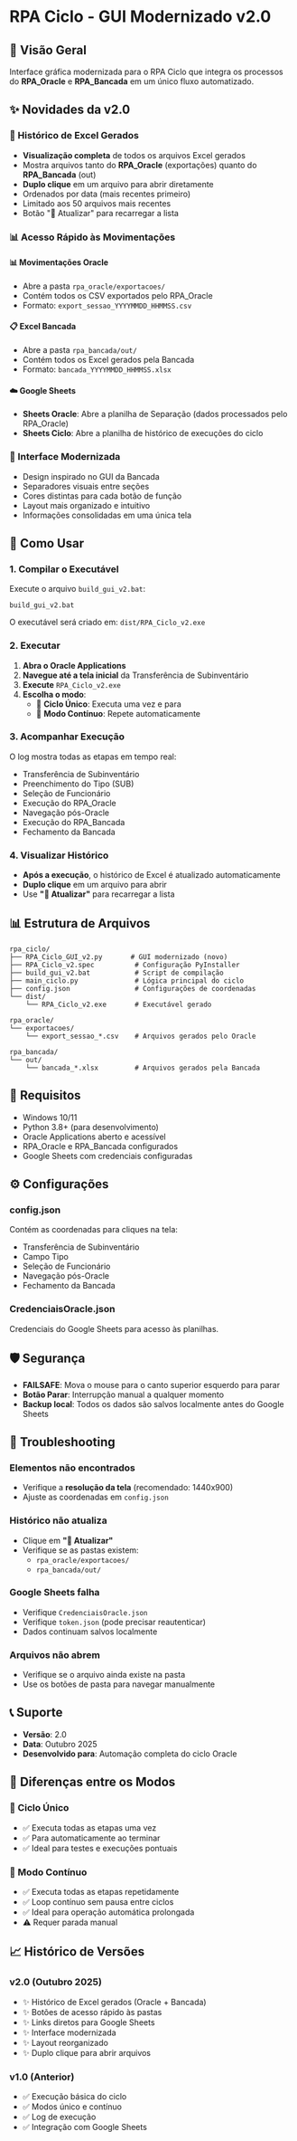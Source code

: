# RPA Ciclo - GUI Modernizado v2.0

## 🎯 Visão Geral

Interface gráfica modernizada para o RPA Ciclo que integra os processos do **RPA_Oracle** e **RPA_Bancada** em um único fluxo automatizado.

## ✨ Novidades da v2.0

### 📂 Histórico de Excel Gerados
- **Visualização completa** de todos os arquivos Excel gerados
- Mostra arquivos tanto do **RPA_Oracle** (exportações) quanto do **RPA_Bancada** (out)
- **Duplo clique** em um arquivo para abrir diretamente
- Ordenados por data (mais recentes primeiro)
- Limitado aos 50 arquivos mais recentes
- Botão "🔄 Atualizar" para recarregar a lista

### 📊 Acesso Rápido às Movimentações

#### 📊 Movimentações Oracle
- Abre a pasta `rpa_oracle/exportacoes/`
- Contém todos os CSV exportados pelo RPA_Oracle
- Formato: `export_sessao_YYYYMMDD_HHMMSS.csv`

#### 📋 Excel Bancada
- Abre a pasta `rpa_bancada/out/`
- Contém todos os Excel gerados pela Bancada
- Formato: `bancada_YYYYMMDD_HHMMSS.xlsx`

#### ☁️ Google Sheets
- **Sheets Oracle**: Abre a planilha de Separação (dados processados pelo RPA_Oracle)
- **Sheets Ciclo**: Abre a planilha de histórico de execuções do ciclo

### 🎨 Interface Modernizada
- Design inspirado no GUI da Bancada
- Separadores visuais entre seções
- Cores distintas para cada botão de função
- Layout mais organizado e intuitivo
- Informações consolidadas em uma única tela

## 🚀 Como Usar

### 1. Compilar o Executável

Execute o arquivo `build_gui_v2.bat`:

```batch
build_gui_v2.bat
```

O executável será criado em: `dist/RPA_Ciclo_v2.exe`

### 2. Executar

1. **Abra o Oracle Applications**
2. **Navegue até a tela inicial** da Transferência de Subinventário
3. **Execute** `RPA_Ciclo_v2.exe`
4. **Escolha o modo**:
   - 🎯 **Ciclo Único**: Executa uma vez e para
   - 🔄 **Modo Contínuo**: Repete automaticamente

### 3. Acompanhar Execução

O log mostra todas as etapas em tempo real:
- Transferência de Subinventário
- Preenchimento do Tipo (SUB)
- Seleção de Funcionário
- Execução do RPA_Oracle
- Navegação pós-Oracle
- Execução do RPA_Bancada
- Fechamento da Bancada

### 4. Visualizar Histórico

- **Após a execução**, o histórico de Excel é atualizado automaticamente
- **Duplo clique** em um arquivo para abrir
- Use **"🔄 Atualizar"** para recarregar a lista

## 📊 Estrutura de Arquivos

```
rpa_ciclo/
├── RPA_Ciclo_GUI_v2.py       # GUI modernizado (novo)
├── RPA_Ciclo_v2.spec          # Configuração PyInstaller
├── build_gui_v2.bat           # Script de compilação
├── main_ciclo.py              # Lógica principal do ciclo
├── config.json                # Configurações de coordenadas
└── dist/
    └── RPA_Ciclo_v2.exe       # Executável gerado

rpa_oracle/
└── exportacoes/
    └── export_sessao_*.csv    # Arquivos gerados pelo Oracle

rpa_bancada/
└── out/
    └── bancada_*.xlsx         # Arquivos gerados pela Bancada
```

## 🔧 Requisitos

- Windows 10/11
- Python 3.8+ (para desenvolvimento)
- Oracle Applications aberto e acessível
- RPA_Oracle e RPA_Bancada configurados
- Google Sheets com credenciais configuradas

## ⚙️ Configurações

### config.json
Contém as coordenadas para cliques na tela:
- Transferência de Subinventário
- Campo Tipo
- Seleção de Funcionário
- Navegação pós-Oracle
- Fechamento da Bancada

### CredenciaisOracle.json
Credenciais do Google Sheets para acesso às planilhas.

## 🛡️ Segurança

- **FAILSAFE**: Mova o mouse para o canto superior esquerdo para parar
- **Botão Parar**: Interrupção manual a qualquer momento
- **Backup local**: Todos os dados são salvos localmente antes do Google Sheets

## 🐛 Troubleshooting

### Elementos não encontrados
- Verifique a **resolução da tela** (recomendado: 1440x900)
- Ajuste as coordenadas em `config.json`

### Histórico não atualiza
- Clique em **"🔄 Atualizar"**
- Verifique se as pastas existem:
  - `rpa_oracle/exportacoes/`
  - `rpa_bancada/out/`

### Google Sheets falha
- Verifique `CredenciaisOracle.json`
- Verifique `token.json` (pode precisar reautenticar)
- Dados continuam salvos localmente

### Arquivos não abrem
- Verifique se o arquivo ainda existe na pasta
- Use os botões de pasta para navegar manualmente

## 📞 Suporte

- **Versão**: 2.0
- **Data**: Outubro 2025
- **Desenvolvido para**: Automação completa do ciclo Oracle

## 🎯 Diferenças entre os Modos

### 🎯 Ciclo Único
- ✅ Executa todas as etapas uma vez
- ✅ Para automaticamente ao terminar
- ✅ Ideal para testes e execuções pontuais

### 🔄 Modo Contínuo
- ✅ Executa todas as etapas repetidamente
- ✅ Loop contínuo sem pausa entre ciclos
- ✅ Ideal para operação automática prolongada
- ⚠️ Requer parada manual

## 📈 Histórico de Versões

### v2.0 (Outubro 2025)
- ✨ Histórico de Excel gerados (Oracle + Bancada)
- ✨ Botões de acesso rápido às pastas
- ✨ Links diretos para Google Sheets
- ✨ Interface modernizada
- ✨ Layout reorganizado
- ✨ Duplo clique para abrir arquivos

### v1.0 (Anterior)
- ✅ Execução básica do ciclo
- ✅ Modos único e contínuo
- ✅ Log de execução
- ✅ Integração com Google Sheets
